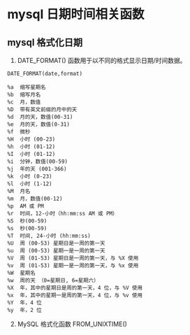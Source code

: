 # mysql 日期时间相关函数

## mysql 格式化日期
1. DATE_FORMAT() 函数用于以不同的格式显示日期/时间数据。

`DATE_FORMAT(date,format) `

```
%a  缩写星期名
%b  缩写月名
%c  月，数值
%D  带有英文前缀的月中的天
%d  月的天，数值(00-31)
%e  月的天，数值(0-31)
%f  微秒
%H  小时 (00-23)
%h  小时 (01-12)
%I  小时 (01-12)
%i  分钟，数值(00-59)
%j  年的天 (001-366)
%k  小时 (0-23)
%l  小时 (1-12)
%M  月名
%m  月，数值(00-12)
%p  AM 或 PM
%r  时间，12-小时（hh:mm:ss AM 或 PM）
%S  秒(00-59)
%s  秒(00-59)
%T  时间, 24-小时 (hh:mm:ss)
%U  周 (00-53) 星期日是一周的第一天
%u  周 (00-53) 星期一是一周的第一天
%V  周 (01-53) 星期日是一周的第一天，与 %X 使用
%v  周 (01-53) 星期一是一周的第一天，与 %x 使用
%W  星期名
%w  周的天 （0=星期日, 6=星期六）
%X  年，其中的星期日是周的第一天，4 位，与 %V 使用
%x  年，其中的星期一是周的第一天，4 位，与 %v 使用
%Y  年，4 位
%y  年，2 位
```

2. MySQL 格式化函数 FROM_UNIXTIME()
